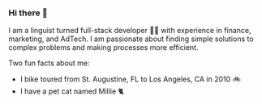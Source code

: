 ### Hi there 👋

I am a linguist turned full-stack developer 👨‍💻 with experience in finance, marketing, and AdTech. I am passionate about finding simple solutions to complex problems and making processes more efficient.

Two fun facts about me:
- I bike toured from St. Augustine, FL to Los Angeles, CA in 2010 🚲
- I have a pet cat named Millie 🐈
